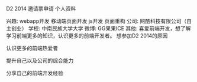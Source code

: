 D2 2014 邀请票申请
个人资料

兴趣: webapp开发 移动端页面开发 js开发 页面重构
公司: 网酷科技有限公司（自主创业）
学校: 中南民族大学大学
微博: GG果果ICE
其他: 喜爱前端开发，想了解学习前端更多的知识，认识更多的前端开发者。
想参加D2 2014的原因

认识更多的前端热爱者

提升自己以及公司的综合能力

分享自己的前端开发经验
